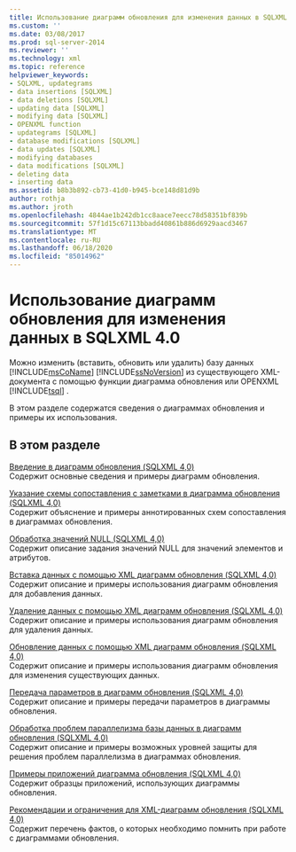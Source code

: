 ```yaml
---
title: Использование диаграмм обновления для изменения данных в SQLXML 4,0 | Документация Майкрософт
ms.custom: ''
ms.date: 03/08/2017
ms.prod: sql-server-2014
ms.reviewer: ''
ms.technology: xml
ms.topic: reference
helpviewer_keywords:
- SQLXML, updategrams
- data insertions [SQLXML]
- data deletions [SQLXML]
- updating data [SQLXML]
- modifying data [SQLXML]
- OPENXML function
- updategrams [SQLXML]
- database modifications [SQLXML]
- data updates [SQLXML]
- modifying databases
- data modifications [SQLXML]
- deleting data
- inserting data
ms.assetid: b8b3b892-cb73-41d0-b945-bce148d81d9b
author: rothja
ms.author: jroth
ms.openlocfilehash: 4844ae1b242db1cc8aace7eecc78d58351bf839b
ms.sourcegitcommit: 57f1d15c67113bbadd40861b886d6929aacd3467
ms.translationtype: MT
ms.contentlocale: ru-RU
ms.lasthandoff: 06/18/2020
ms.locfileid: "85014962"
---
```

# <a name="using-updategrams-to-modify-data-in-sqlxml-40"></a>Использование диаграмм обновления для изменения данных в SQLXML 4.0
  Можно изменить (вставить, обновить или удалить) базу данных [!INCLUDE[msCoName](../../../includes/msconame-md.md)] [!INCLUDE[ssNoVersion](../../../includes/ssnoversion-md.md)] из существующего XML-документа с помощью функции диаграмма обновления или OPENXML [!INCLUDE[tsql](../../../includes/tsql-md.md)] .  
  
 В этом разделе содержатся сведения о диаграммах обновления и примеры их использования.  
  
## <a name="in-this-section"></a>В этом разделе  
 [Введение в диаграмм обновления &#40;SQLXML 4,0&#41;](introduction-to-updategrams-sqlxml-4-0.md)  
 Содержит основные сведения и примеры диаграмм обновления.  
  
 [Указание схемы сопоставления с заметками в диаграмма обновления &#40;SQLXML 4,0&#41;](specifying-an-annotated-mapping-schema-in-an-updategram-sqlxml-4-0.md)  
 Содержит объяснение и примеры аннотированных схем сопоставления в диаграммах обновления.  
  
 [Обработка значений NULL &#40;SQLXML 4,0&#41;](null-handling-sqlxml-4-0.md)  
 Содержит описание задания значений NULL для значений элементов и атрибутов.  
  
 [Вставка данных с помощью XML диаграмм обновления &#40;SQLXML 4,0&#41;](inserting-data-using-xml-updategrams-sqlxml-4-0.md)  
 Содержит описание и примеры использования диаграмм обновления для добавления данных.  
  
 [Удаление данных с помощью XML диаграмм обновления &#40;SQLXML 4,0&#41;](deleting-data-using-xml-updategrams-sqlxml-4-0.md)  
 Содержит описание и примеры использования диаграмм обновления для удаления данных.  
  
 [Обновление данных с помощью XML диаграмм обновления &#40;SQLXML 4,0&#41;](updating-data-using-xml-updategrams-sqlxml-4-0.md)  
 Содержит описание и примеры использования диаграмм обновления для изменения существующих данных.  
  
 [Передача параметров в диаграмм обновления &#40;SQLXML 4,0&#41;](passing-parameters-to-updategrams-sqlxml-4-0.md)  
 Содержит описание и примеры передачи параметров в диаграммы обновления.  
  
 [Обработка проблем параллелизма базы данных в диаграмм обновления &#40;SQLXML 4,0&#41;](handling-database-concurrency-issues-in-updategrams-sqlxml-4-0.md)  
 Содержит описание и примеры возможных уровней защиты для решения проблем параллелизма в диаграммах обновления.  
  
 [Примеры приложений диаграмма обновления &#40;SQLXML 4,0&#41;](../../../database-engine/dev-guide/updategram-sample-applications-sqlxml-4-0.md)  
 Содержит образцы приложений, использующих диаграммы обновления.  
  
 [Рекомендации и ограничения для XML-диаграмм обновления &#40;SQLXML 4,0&#41;](guidelines-and-limitations-of-xml-updategrams-sqlxml-4-0.md)  
 Содержит перечень фактов, о которых необходимо помнить при работе с диаграммами обновления.  
  
  

